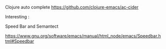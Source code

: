 

Clojure auto complete
https://github.com/clojure-emacs/ac-cider

Interesting :


Speed Bar and Semantect

https://www.gnu.org/software/emacs/manual/html_node/emacs/Speedbar.html#Speedbar
